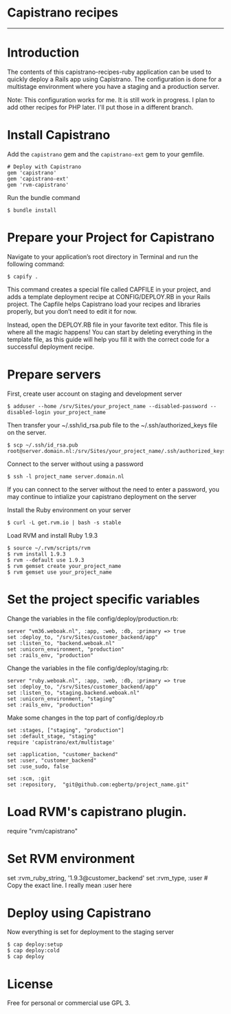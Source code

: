 # Capistrano recipes
***

# Introduction

The contents of this capistrano-recipes-ruby application can be used to quickly deploy a Rails app using Capistrano. The configuration is done for a multistage environment where you have a staging and a production server.

Note: This configuration works for me. It is still work in progress. I plan to add other recipes for PHP later. I'll put those in a different branch. 


# Install Capistrano

Add the `capistrano` gem and the `capistrano-ext` gem to your gemfile. 

    # Deploy with Capistrano
    gem 'capistrano'
    gem 'capistrano-ext'
    gem 'rvm-capistrano'

Run the bundle command

    $ bundle install

# Prepare your Project for Capistrano

Navigate to your application’s root directory in Terminal and run the following command:

    $ capify .

This command creates a special file called CAPFILE in your project, and adds a template deployment recipe at CONFIG/DEPLOY.RB in your Rails project. The Capfile helps Capistrano load your recipes and libraries properly, but you don’t need to edit it for now.

Instead, open the DEPLOY.RB file in your favorite text editor. This file is where all the magic happens! You can start by deleting everything in the template file, as this guide will help you fill it with the correct code for a successful deployment recipe.

# Prepare servers

First, create user account on staging and development server

    $ adduser --home /srv/Sites/your_project_name --disabled-password --disabled-login your_project_name

Then transfer your ~/.ssh/id_rsa.pub file to the ~/.ssh/authorized_keys file on the server. 

    $ scp ~/.ssh/id_rsa.pub root@server.domain.nl:/srv/Sites/your_project_name/.ssh/authorized_keys

Connect to the server without using a password

    $ ssh -l project_name server.domain.nl

If you can connect to the server without the need to enter a password, you may continue to intialize your capistrano deployment on the server

Install the Ruby environment on your server 

    $ curl -L get.rvm.io | bash -s stable

Load RVM and install Ruby 1.9.3

    $ source ~/.rvm/scripts/rvm
    $ rvm install 1.9.3
    $ rvm --default use 1.9.3
    $ rvm gemset create your_project_name
    $ rvm gemset use your_project_name

# Set the project specific variables

Change the variables in the file config/deploy/production.rb: 

    server "vm36.weboak.nl", :app, :web, :db, :primary => true
    set :deploy_to, "/srv/Sites/customer_backend/app"
    set :listen_to, "backend.weboak.nl"
    set :unicorn_environment, "production"
    set :rails_env, "production"

Change the variables in the file config/deploy/staging.rb: 

    server "ruby.weboak.nl", :app, :web, :db, :primary => true
    set :deploy_to, "/srv/Sites/customer_backend/app"
    set :listen_to, "staging.backend.weboak.nl"
    set :unicorn_environment, "staging"
    set :rails_env, "production"

Make some changes in the top part of config/deploy.rb

    set :stages, ["staging", "production"]
    set :default_stage, "staging"
    require 'capistrano/ext/multistage'

    set :application, "customer_backend"
    set :user, "customer_backend"
    set :use_sudo, false

    set :scm, :git
    set :repository,  "git@github.com:egbertp/project_name.git"

# Load RVM's capistrano plugin.
require "rvm/capistrano"                  

# Set RVM environment
set :rvm_ruby_string, '1.9.3@customer_backend'
set :rvm_type, :user  # Copy the exact line. I really mean :user here

# Deploy using Capistrano

Now everything is set for deployment to the staging server

    $ cap deploy:setup
    $ cap deploy:cold
    $ cap deploy 

# License

Free for personal or commercial use GPL 3. 
